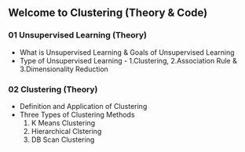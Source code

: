 ## Welcome to Clustering (Theory & Code)

### 01 Unsupervised Learning (Theory)
* What is Unsupervised Learning & Goals of Unsupervised Learning 
* Type of Unsupervised Learning - 1.Clustering, 2.Association Rule & 3.Dimensionality Reduction

### 02 Clustering (Theory)
* Definition and Application of Clustering
* Three Types of Clustering Methods
  1. K Means Clustering
  2. Hierarchical Clstering 
  3. DB Scan Clustering
